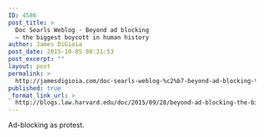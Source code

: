 ```yaml
---
ID: 4586
post_title: >
  Doc Searls Weblog · Beyond ad blocking
  — the biggest boycott in human history
author: James DiGioia
post_date: 2015-10-05 08:31:53
post_excerpt: ""
layout: post
permalink: >
  http://jamesdigioia.com/doc-searls-weblog-%c2%b7-beyond-ad-blocking-the-biggest-boycott-in-human-history/
published: true
_format_link_url: >
  http://blogs.law.harvard.edu/doc/2015/09/28/beyond-ad-blocking-the-biggest-boycott-in-human-history/
---
```

Ad-blocking as protest.
